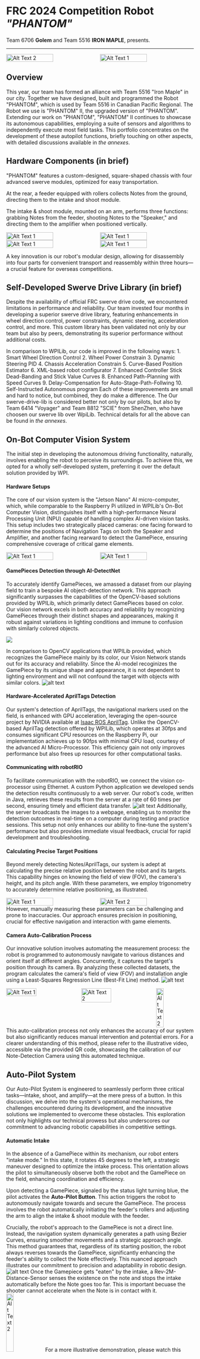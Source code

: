 # FRC 2024 Competition Robot *"PHANTOM"*
Team 6706 **Golem** and Team 5516 **IRON MAPLE**, presents.

***

<div style="display: flex;">
    <img src="images/machine.png" alt="Alt Text 2" style="width: 50%;">
    <img src="images/team.png" alt="Alt Text 1" style="width: 50%;">
</div>

## Overview
This year, our team has formed an alliance with Team 5516 "Iron Maple" in our city.  Together we have designed, built and programmed the Robot "PHANTOM", which is used by Team 5516 in Canadian Pacific Regional.  The Robot we use is "PHANTOM" Ⅱ, the upgraded version of "PHANTOM".  Extending our work on "PHANTOM", "PHANTOM" Ⅱ continues to showcase its autonomous capabilities, employing a suite of sensors and algorithms to independently execute most field tasks. This portfolio concentrates on the development of these autopilot functions, briefly touching on other aspects, with detailed discussions available in *the annexes*.

## Hardware Components (in brief)
"PHANTOM" features a custom-designed, square-shaped chassis with four advanced swerve modules, optimized for easy transportation.

At the rear, a feeder equipped with rollers collects Notes from the ground, directing them to the intake and shoot module.

The intake & shoot module, mounted on an arm, performs three functions: grabbing Notes from the feeder, shooting Notes to the "Speaker," and directing them to the amplifier when positioned vertically.

<div style="display: flex;">
    <img src="images/chassis.png" alt="Alt Text 1" style="width:50%">
    <img src="images/feeder1.jpg" alt="Alt Text 1" style="width:50%">
</div>
<div style="display: flex;">
    <img src="images/feeder2.jpg" alt="Alt Text 1" style="width:50%">
    <img src="images/intake and shoot module.jpg" alt="Alt Text 1" style="width:50%">
</div>

A key innovation is our robot's modular design, allowing for disassembly into four parts for convenient transport and reassembly within three hours—a crucial feature for overseas competitions.

## Self-Developed Swerve Drive Library (in brief)
Despite the availability of official FRC swerve drive code, we encountered limitations in performance and reliability. Our team invested four months in developing a superior swerve drive library, featuring enhancements in wheel direction control, power constraints, dynamic steering, acceleration control, and more. This custom library has been validated not only by our team but also by peers, demonstrating its superior performance without additional costs.

In comparison to WPILib, our code is improved in the following ways:
    1. Smart Wheel Direction Control
    2. Wheel Power Constrain
    3. Dynamic Steering PID
    4. Chassis Acceleration Constrain
    5. Curve-Based Position Estimator
    6. XML-based robot configurator
    7. Enhanced Controller Stick Dead-Banding and Stick Value Curves
    8. Enhanced Path-Planning with Speed Curves 
    9. Delay-Compensation for Auto-Stage-Path-Follwing
    10. Self-Instructed Autonomous program
Each of these improvements are small and hard to notice, but combined, they do make a difference. The  Our swerve-drive-lib is considered better not only by our pilots, but also by Team 6414 "Voyager" and Team 8812 "SCIE" from ShenZhen, who have choosen our swerve lib over WpiLib.  Technical details for all the above can be found in *the annexes*.

## On-Bot Computer Vision System
The initial step in developing the autonomous driving functionality, naturally, involves enabling the robot to perceive its surroundings. To achieve this, we opted for a wholly self-developed system, preferring it over the default solution provided by WPI.

#### Hardware Setups
The core of our vision system is the "Jetson Nano" AI micro-computer, which, while comparable to the Raspberry Pi utilized in WPILib's On-Bot Computer Vision, distinguishes itself with a high-performance Neural Processing Unit (NPU) capable of handling complex AI-driven vision tasks. This setup includes two strategically placed cameras: one facing forward to determine the positions of Navigation Tags on both the Speaker and Amplifier, and another facing rearward to detect the GamePiece, ensuring comprehensive coverage of critical game elements.
<div style="display: flex;">
    <img src="images/jetson nano.jpg" alt="Alt Text 1" style="width:50%">
    <img src="images/camera.jpg" alt="Alt Text 1" style="width:50%">
</div>

#### GamePieces Detection through AI-DetectNet

To accurately identify GamePieces, we amassed a dataset from our playing field to train a bespoke AI object-detection network. This approach significantly surpasses the capabilities of the OpenCV-based solutions provided by WPILib, which primarily detect GamePieces based on color. Our vision network excels in both accuracy and reliability by recognizing GamePieces through their distinct shapes and appearances, making it robust against variations in lighting conditions and immune to confusion with similarly colored objects.

![](./images/AI-DetectNet.png)

In comparison to OpenCV applications that WPILib provided, which recognizes the GamePiece mainly by its color, our Vision Network stands out for its accuracy and reliability. Since the AI-model recoginizes the GamePiece by its unique shape and appearance, it is not dependent to lighting environment and will not confound the target with objects with similar colors. 
![alt text](image.png)

#### Hardware-Accelerated AprilTags Detection

Our system's detection of AprilTags, the navigational markers used on the field, is enhanced with GPU acceleration, leveraging the open-source project by NVIDIA available at [Isaac ROS AprilTag](https://github.com/NVIDIA-AI-IOT/isaac_ros_apriltag). Unlike the OpenCV-based AprilTag detection offered by WPILib, which operates at 30fps and consumes significant CPU resources on the Raspberry Pi, our implementation achieves up to 90fps with minimal CPU load, courtesy of the advanced AI Micro-Processor. This efficiency gain not only improves performance but also frees up resources for other computational tasks.

#### Communicating with robotRIO

To facilitate communication with the robotRIO, we connect the vision co-processor using Ethernet. A custom Python application we developed sends the detection results continuously to a web server. Our robot's code, written in Java, retrieves these results from the server at a rate of 60 times per second, ensuring timely and efficient data transfer.
![alt text](<images/vision system diagram.png>)
Additionally, the server broadcasts the images to a webpage, enabling us to monitor the detection outcomes in real-time on a computer during testing and practice sessions. This setup not only enhances our ability to fine-tune the system's performance but also provides immediate visual feedback, crucial for rapid development and troubleshooting.

#### Calculating Precise Target Positions
Beyond merely detecting Notes/AprilTags, our system is adept at calculating the precise relative position between the robot and its targets. This capability hinges on knowing the field of view (FOV), the camera's height, and its pitch angle. With these parameters, we employ trigonometry to accurately determine relative positioning, as illustrated.
<div style="display: flex;">
    <img src="./images/distance measuring.png" alt="Alt Text 1" style="width: 50%;">
    <img src="./images/relative position.png" alt="Alt Text 2" style="width: 50%;">
</div>
However, manually measuring these parameters can be challenging and prone to inaccuracies. Our approach ensures precision in positioning, crucial for effective navigation and interaction with game elements.

#### Camera Auto-Calibration Process
Our innovative solution involves automating the measurement process: the robot is programmed to autonomously navigate to various distances and orient itself at different angles. Concurrently, it captures the target's position through its camera. By analyzing these collected datasets, the program calculates the camera's field of view (FOV) and installation angle using a Least-Squares Regression Line (Best-Fit Line) method.
![alt text](<images/auto calibration.png>)
<div style="display: flex;">
    <img src="./images/lsrl.png" alt="Alt Text 1" style="width: 40%;">
    <img src="./images/lsrl.png" alt="Alt Text 2" style="width: 40%;">
    <img src="./images/auto calibration video qrcode.png" alt="Alt Text 2" style="width: 20%; height: 20%">
</div>
This auto-calibration process not only enhances the accuracy of our system but also significantly reduces manual intervention and potential errors. For a clearer understanding of this method, please refer to the illustrative video, accessible via the provided QR code, showcasing the calibration of our Note-Detection Camera using this automated technique.



## Auto-Pilot System
Our Auto-Pilot System is engineered to seamlessly perform three critical tasks—intake, shoot, and amplify—at the mere press of a button. In this discussion, we delve into the system's operational mechanisms, the challenges encountered during its development, and the innovative solutions we implemented to overcome these obstacles. This exploration not only highlights our technical prowess but also underscores our commitment to advancing robotic capabilities in competitive settings.

#### Automatic Intake
In the absence of a GamePiece within its mechanism, our robot enters "intake mode." In this state, it rotates 45 degrees to the left, a strategic maneuver designed to optimize the intake process. This orientation allows the pilot to simultaneously observe both the robot and the GamePiece on the field, enhancing coordination and efficiency.

Upon detecting a GamePiece, signaled by the status light turning blue, the pilot activates the **Auto-Pilot Button**. This action triggers the robot to autonomously navigate towards and secure the GamePiece. The process involves the robot automatically initiating the feeder's rollers and adjusting the arm to align the intake & shoot module with the feeder.

Crucially, the robot's approach to the GamePiece is not a direct line. Instead, the navigation system dynamically generates a path using Bezier Curves, ensuring smoother movements and a strategic approach angle. This method guarantees that, regardless of its starting position, the robot always reverses towards the GamePiece, significantly enhancing the feeder's ability to collect the Note effectively. This nuanced approach illustrates our commitment to precision and adaptability in robotic design.
![alt text](<images/intake auto aim.png>)
Once the Gamepiece gets "eaten" by the intake, a Rev-2M-Distance-Sensor senses the existence on the note and stops the intake automatically before the Note goes too far.  This is important becuase the shooter cannot accelerate when the Note is in contact with it.
<img src="./images/auto intake aim qr.png" alt="Alt Text 2" style="width: 20%; height: 20%">
For a more illustrative demonstration, please watch this video.


#### Shooter Automatic Aiming
After the GamePiece is detected, the robot switches itself to shooting mode. Under this mode, the robot automatically controls its rotation with the help of the camera such that it always faces the speaker.

Now, the **Auto-Pilot Button** has a different function: it controls the shooter.  When the button is hold, the robot accelerates its shooter and adjust the angle of the arm to aim the target.  We test the ideal shooter speed as well as arm angle at different distances and store them in a look-up-table.  Knowing the precise distance to target, the system automatically adjusts the shooter and the arm angle, as well as shooter RPM to aim the target.
![alt text](<aiming lookup table.png>)
When the **Auto-Pilot Button** is released, the kicker is triggered. The Note flies to the speaker, marking the end of the shooting process.  The robot returns to intake mode.

[演示视频二维码]

#### Automatic Target Approaching
If this function is enabled, the chassis will drive automatically to a shooting sweet spot once the **Auto-Pilot Button** is pressed under shooting mode.

The algorithm decides which sweet spot to go depending on which is closest, and a stick on the pilot's controller can be used adjust the exact position to shoot.  Which mulitple sweetspots selectable, the robot can shoot even when there is a defense robot
[TODO: 录制视频]

#### Accurate and Stable Six-Notes Auto
The above features, which has significantly enhanced our efficiency during teleop, is also used to improve the accuracy of the robot during autonomous periodic. By implementing the computer vision technologies, the robot does not have to rely entirely on its encoders to navigate. Now it can sense the speaker and the note.  Proudly, we are one of the few teams on Earth that can achive six notes during auto stage.  And, our successrate is very high thanks to the auto-aiming functions.  This videos shows three consecutive auto stages runned on our robot in a practice field.
[TODO: 自动阶段视频]

#### Problem We Encountered: Camera Motion Blur / Losing Focus
When using vision navigating methods, the most commonly encountered issue is that the camera sometimes losses track of the target. This might be caused by losing focus, obstacle, motion blur or awkward reflection.  The thing is, it is impossible to wish that the target can stay in the camera's view all the time.
[TODO: 原理图]
So, to make our aiming as well as auto-piloting functions more stable, we have designed an algorithm such that 


#### Problem We Encountered: Low Shooting Success Rate When Chassis Moving
During testing, we found that it is very difficult to shoot when the chassis is moving.  This is because the Note shot from a moving robot has some bias depending on the instantanous velocity of the robot.  

In order to enable our robot to shoot while moving, we have designed a system that automatcially compensates for the deviation due to robot velocity.
![alt text](<auto aim in advance.png>)
At any time, the robot calculates its distance to target, marked d0. Since we know that the Note flies at about 8m/s when beeing launched, we know that the Note will hit the target after approximately Δt amount of time.  Next, we estimate the robot's position after Δt, using the current instantanous velocity of the robot. Now, we calculate the future target distance and rotation, marked distance1 and rotation1, and use them for auto-aiming.  This way, not only can the robot shoot from where-ever we want, we can also shoot when-ever we want, even when the robot is moving.
